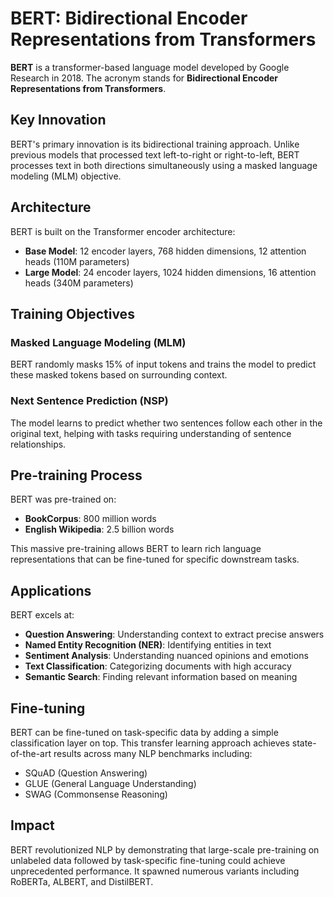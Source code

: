# BERT: Bidirectional Encoder Representations from Transformers

**BERT** is a transformer-based language model developed by Google Research in 2018. The acronym stands for **Bidirectional Encoder Representations from Transformers**.

## Key Innovation

BERT's primary innovation is its bidirectional training approach. Unlike previous models that processed text left-to-right or right-to-left, BERT processes text in both directions simultaneously using a masked language modeling (MLM) objective.

## Architecture

BERT is built on the Transformer encoder architecture:
- **Base Model**: 12 encoder layers, 768 hidden dimensions, 12 attention heads (110M parameters)
- **Large Model**: 24 encoder layers, 1024 hidden dimensions, 16 attention heads (340M parameters)

## Training Objectives

### Masked Language Modeling (MLM)
BERT randomly masks 15% of input tokens and trains the model to predict these masked tokens based on surrounding context.

### Next Sentence Prediction (NSP)
The model learns to predict whether two sentences follow each other in the original text, helping with tasks requiring understanding of sentence relationships.

## Pre-training Process

BERT was pre-trained on:
- **BookCorpus**: 800 million words
- **English Wikipedia**: 2.5 billion words

This massive pre-training allows BERT to learn rich language representations that can be fine-tuned for specific downstream tasks.

## Applications

BERT excels at:
- **Question Answering**: Understanding context to extract precise answers
- **Named Entity Recognition (NER)**: Identifying entities in text
- **Sentiment Analysis**: Understanding nuanced opinions and emotions
- **Text Classification**: Categorizing documents with high accuracy
- **Semantic Search**: Finding relevant information based on meaning

## Fine-tuning

BERT can be fine-tuned on task-specific data by adding a simple classification layer on top. This transfer learning approach achieves state-of-the-art results across many NLP benchmarks including:
- SQuAD (Question Answering)
- GLUE (General Language Understanding)
- SWAG (Commonsense Reasoning)

## Impact

BERT revolutionized NLP by demonstrating that large-scale pre-training on unlabeled data followed by task-specific fine-tuning could achieve unprecedented performance. It spawned numerous variants including RoBERTa, ALBERT, and DistilBERT.
